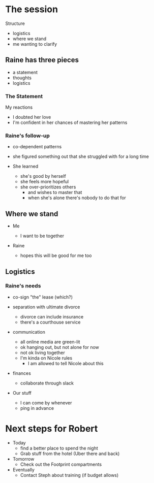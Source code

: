 # The session

Structure

- logistics
- where we stand
- me wanting to clarify

## Raine has three pieces

- a statement
- thoughts
- logistics

### The Statement

My reactions

- I doubted her love
- I'm confident in her chances of mastering her patterns

### Raine's follow-up

- co-dependent patterns
- she figured something out that she struggled with for a long time

- She learned
  - she's good by herself
  - she feels more hopeful
  - she over-prioritizes others 
    - and wishes to master that
    - when she's alone there's nobody to do that for

## Where we stand

- Me
  - I want to be together

- Raine
  - hopes this will be good for me too

## Logistics

### Raine's needs

- co-sign "the" lease (which?)

- separation with ultimate divorce
  - divorce can include insurance
  - there's a courthouse service 

- communication
  - all online media are green-lit
  - ok hanging out, but not alone for now
  - not ok living together
  - I'm kinda on Nicole rules
    - I am allowed to tell Nicole about this

- finances
  - collaborate through slack

- Our stuff
  - I can come by whenever
  - ping in advance

# Next steps for Robert

- Today
  - find a better place to spend the night
  - Grab stuff from the hotel (Uber there and back)
- Tomorrow
  - Check out the Footprint compartments
- Eventually
  - Contact Steph about training (if budget allows)
